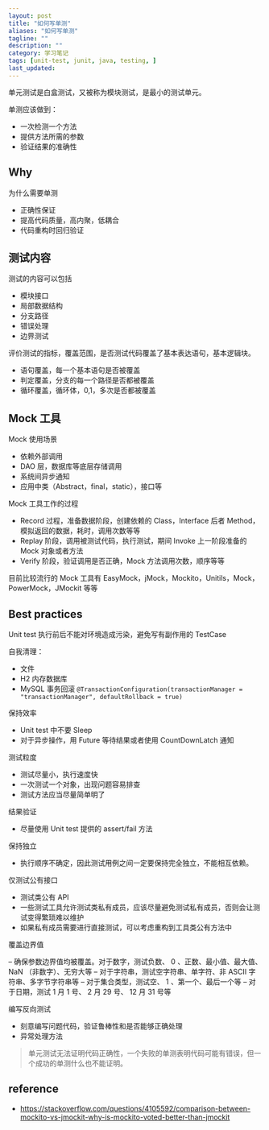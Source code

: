```yaml
---
layout: post
title: "如何写单测"
aliases: "如何写单测"
tagline: ""
description: ""
category: 学习笔记
tags: [unit-test, junit, java, testing, ]
last_updated:
---
```


单元测试是白盒测试，又被称为模块测试，是最小的测试单元。

单测应该做到：

- 一次检测一个方法
- 提供方法所需的参数
- 验证结果的准确性

## Why
为什么需要单测

- 正确性保证
- 提高代码质量，高内聚，低耦合
- 代码重构时回归验证

## 测试内容
测试的内容可以包括

- 模块接口
- 局部数据结构
- 分支路径
- 错误处理
- 边界测试

评价测试的指标，覆盖范围，是否测试代码覆盖了基本表达语句，基本逻辑块。

- 语句覆盖，每一个基本语句是否被覆盖
- 判定覆盖，分支的每一个路径是否都被覆盖
- 循环覆盖，循环体，0,1，多次是否都被覆盖

## Mock 工具
Mock 使用场景

- 依赖外部调用
- DAO 层，数据库等底层存储调用
- 系统间异步通知
- 应用中类（Abstract，final，static），接口等

Mock 工具工作的过程

- Record 过程，准备数据阶段，创建依赖的 Class，Interface 后者 Method，模拟返回的数据，耗时，调用次数等等
- Replay 阶段，调用被测试代码，执行测试，期间 Invoke 上一阶段准备的 Mock 对象或者方法
- Verify 阶段，验证调用是否正确，Mock 方法调用次数，顺序等等

目前比较流行的 Mock 工具有 EasyMock，jMock，Mockito，Unitils，Mock，PowerMock，JMockit 等等

## Best practices

Unit test 执行前后不能对环境造成污染，避免写有副作用的 TestCase

自我清理：

- 文件
- H2 内存数据库
- MySQL 事务回滚 `@TransactionConfiguration(transactionManager = "transactionManager", defaultRollback = true)`

保持效率

- Unit test 中不要 Sleep
- 对于异步操作，用 Future 等待结果或者使用 CountDownLatch 通知

测试粒度

- 测试尽量小，执行速度快
- 一次测试一个对象，出现问题容易排查
- 测试方法应当尽量简单明了

结果验证

- 尽量使用 Unit test 提供的 assert/fail 方法

保持独立

- 执行顺序不确定，因此测试用例之间一定要保持完全独立，不能相互依赖。

仅测试公有接口

- 测试类公有 API
- 一些测试工具允许测试类私有成员，应该尽量避免测试私有成员，否则会让测试变得繁琐难以维护
- 如果私有成员需要进行直接测试，可以考虑重构到工具类公有方法中

覆盖边界值

– 确保参数边界值均被覆盖。对于数字，测试负数、 0 、正数、最小值、最大值、 NaN （非数字）、无穷大等
– 对于字符串，测试空字符串、单字符、非 ASCII 字符串、多字节字符串等
– 对于集合类型，测试空、 1 、第一个、最后一个等
– 对于日期，测试 1 月 1 号、 2 月 29 号、 12 月 31 号等

编写反向测试

- 刻意编写问题代码，验证鲁棒性和是否能够正确处理
- 异常处理方法

> 单元测试无法证明代码正确性，一个失败的单测表明代码可能有错误，但一个成功的单测什么也不能证明。

## reference

- <https://stackoverflow.com/questions/4105592/comparison-between-mockito-vs-jmockit-why-is-mockito-voted-better-than-jmockit>
